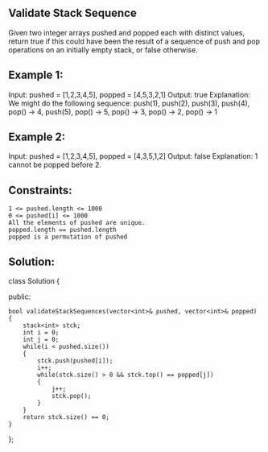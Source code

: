 Validate Stack Sequence
------------------------------
Given two integer arrays pushed and popped each with distinct values, return true if this could have been the result of a sequence of push and pop operations on an initially empty stack, or false otherwise.

 

Example 1:
-------------
Input: pushed = [1,2,3,4,5], popped = [4,5,3,2,1]
Output: true
Explanation: We might do the following sequence:
push(1), push(2), push(3), push(4),
pop() -> 4,
push(5),
pop() -> 5, pop() -> 3, pop() -> 2, pop() -> 1

Example 2:
------
Input: pushed = [1,2,3,4,5], popped = [4,3,5,1,2]
Output: false
Explanation: 1 cannot be popped before 2.

 

Constraints:
----
    1 <= pushed.length <= 1000
    0 <= pushed[i] <= 1000
    All the elements of pushed are unique.
    popped.length == pushed.length
    popped is a permutation of pushed
    
Solution:
-----------

class Solution {

public:

    bool validateStackSequences(vector<int>& pushed, vector<int>& popped) {
        stack<int> stck;
        int i = 0;
        int j = 0;
        while(i < pushed.size())
        {
            stck.push(pushed[i]);
            i++;
            while(stck.size() > 0 && stck.top() == popped[j])
            {
                j++;
                stck.pop();
            }
        }
        return stck.size() == 0;
    }
};
